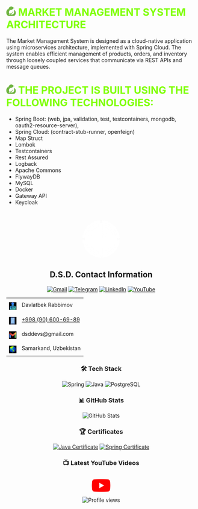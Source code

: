 <h1 style="color: chartreuse; font-size: 27px;">
<img src="./assets/icons/cloud.png" alt="cloud" width="25" height="25"> 
MARKET MANAGEMENT SYSTEM ARCHITECTURE
</h1>

<div>
The Market Management System is designed as a cloud-native application 
using microservices architecture, 
implemented with Spring Cloud. 
The system enables efficient management of products, orders, and 
inventory through loosely coupled services that communicate via REST APIs and message queues.


<h1 style="color: chartreuse; font-size: 27px;">
<img src="./assets/icons/cloud.png" alt="cloud" width="25" height="25"> 
 THE PROJECT IS BUILT USING THE FOLLOWING TECHNOLOGIES:
</h1>

* Spring Boot: (web, jpa, validation, test, testcontainers, mongodb, oauth2-resource-server),
* Spring Cloud: (contract-stub-runner, openfeign)
* Map Struct
* Lombok
* Testcontainers
* Rest Assured
* Logback
* Apache Commons
* FlywayDB
* MySQL
* Docker
* Gateway API
* Keycloak 
</div>

<div align="center">
  <img src="assets/icons/logo.png" width="100" height="100" style="border-radius: 50%; margin-top: 25px">
  <h2> D.S.D. Contact Information</h2>
</div>

<div align="center">

[![Gmail](https://img.shields.io/badge/Gmail-D14836?style=for-the-badge&logo=gmail&logoColor=white)](mailto:dsddevs@gmail.com)
[![Telegram](https://img.shields.io/badge/Telegram-2CA5E0?style=for-the-badge&logo=telegram&logoColor=white)](https://t.me/dsd6989)
[![LinkedIn](https://img.shields.io/badge/LinkedIn-0077B5?style=for-the-badge&logo=linkedin&logoColor=white)](https://www.linkedin.com/in/davlatbek-rabbimov-56a0352a3)
[![YouTube](https://img.shields.io/badge/YouTube-FF0000?style=for-the-badge&logo=youtube&logoColor=white)](https://www.youtube.com/watch?v=oPEiX3wCErE&t=20s)

</div>

<div align="center">
  <table>
    <tr>
      <td align="center">
        <img src="assets/icons/man.png" width="20" height="20" style="margin-top: 10px">
      </td>
      <td>Davlatbek Rabbimov</td>
    </tr>
    <tr>
      <td align="center">
        <img src="assets/icons/phone.png" width="20" height="20" style="margin-top: 10px">
      </td>
      <td><a href="tel:+1234567890">+998 (90) 600-69-89</a></td>
    </tr>
    <tr>
      <td align="center">
        <img src="assets/icons/email.png" width="20" height="20" style="margin-top: 10px">
      </td>
      <td>dsddevs@gmail.com</td>
    </tr>
    <tr>
      <td align="center">
        <img src="assets/icons/location.png" width="20" height="20" style="margin-top: 10px">
      </td>
      <td>Samarkand, Uzbekistan</td>
    </tr>
  </table>
</div>

<div align="center">
  <h3>🛠 Tech Stack</h3>

![Spring](https://img.shields.io/badge/Spring-6DB33F?style=flat-square&logo=spring&logoColor=white)
![Java](https://img.shields.io/badge/Java-ED8B00?style=flat-square&logo=oracle&logoColor=white)
![PostgreSQL](https://img.shields.io/badge/PostgreSQL-316192?style=flat-square&logo=postgresql&logoColor=white)

</div>

<div align="center">
  <h3>📊 GitHub Stats</h3>

  <img src="https://github-readme-stats.vercel.app/api?username=dsddevs&show_icons=true&theme=radical" alt="GitHub Stats">
</div>

<div align="center">
  <h3>🏆 Certificates</h3>

[![Java Certificate](https://img.shields.io/badge/Java-Certified-success?style=for-the-badge&logo=oracle&logoColor=white)](link-to-certificate)
[![Spring Certificate](https://img.shields.io/badge/Spring-Certified-success?style=for-the-badge&logo=spring&logoColor=white)](link-to-certificate)
</div>

<div align="center">
  <h3>📺 Latest YouTube Videos</h3>

  <!-- Replace these with your actual video thumbnails and links -->
  <a href="https://www.youtube.com/watch?v=oPEiX3wCErE&t=20s">
    <img src="assets/icons/youtube.png" width="50" style="margin: 10px">
  </a>
</div>



<div align="center">
  <img src="https://komarev.com/ghpvc/?username=yourusername&color=blueviolet" alt="Profile views">
</div>